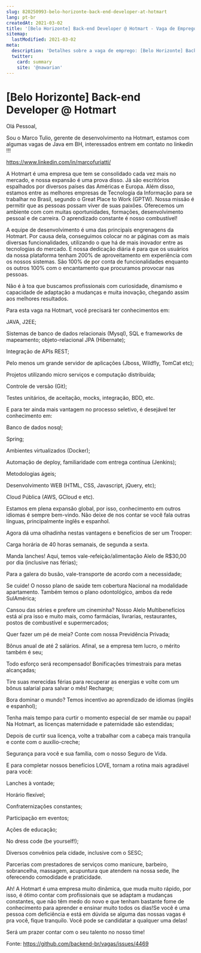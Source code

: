 ```yaml
---
slug: 820250993-belo-horizonte-back-end-developer-at-hotmart
lang: pt-br
createdAt: 2021-03-02
title: '[Belo Horizonte] Back-end Developer @ Hotmart - Vaga de Emprego'
sitemap:
  lastModified: 2021-03-02
meta:
  description: 'Detalhes sobre a vaga de emprego: [Belo Horizonte] Back-end Developer @ Hotmart'
  twitter:
    card: summary
    site: '@nawarian'
---
```


# [Belo Horizonte] Back-end Developer @ Hotmart

Olá Pessoal, 

Sou o Marco Tulio, gerente de desenvolvimento na Hotmart, estamos com algumas vagas de Java em BH, interessados entrem em contato no linkedin !!! 

https://www.linkedin.com/in/marcofuriatti/

A Hotmart é uma empresa que tem se consolidado cada vez mais no mercado, e nossa expansão é uma prova disso. Já são escritórios espalhados por diversos países das Américas e Europa. Além disso, estamos entre as melhores empresas de Tecnologia da Informação para se trabalhar no Brasil, segundo o Great Place to Work (GPTW). Nossa missão é permitir que as pessoas possam viver de suas paixões. Oferecemos um ambiente com com muitas oportunidades, formações, desenvolvimento pessoal e de carreira. O aprendizado constante é nosso combustível!


A equipe de desenvolvimento é uma das principais engrenagens da Hotmart. Por causa dela, conseguimos colocar no ar páginas com as mais diversas funcionalidades, utilizando o que há de mais inovador entre as tecnologias do mercado. E nossa dedicação diária é para que os usuários da nossa plataforma tenham 200% de aproveitamento em experiência com os nossos sistemas. São 100% de por conta de funcionalidades enquanto os outros 100% com o encantamento que procuramos provocar nas pessoas. 


Não é à toa que buscamos profissionais com curiosidade, dinamismo e capacidade de adaptação a mudanças e muita inovação, chegando assim aos melhores resultados.

Para esta vaga na Hotmart, você precisará ter conhecimentos em:


JAVA, J2EE;

Sistemas de banco de dados relacionais (Mysql), SQL e frameworks de mapeamento; objeto-relacional JPA (Hibernate);

Integração de APIs REST;

Pelo menos um grande servidor de aplicações (Jboss, Wildfly, TomCat etc);

Projetos utilizando micro serviços e computação distribuída;

Controle de versão (Git);

Testes unitários, de aceitação, mocks, integração, BDD, etc.


E para ter ainda mais vantagem no processo seletivo, é desejável ter conhecimento em:

Banco de dados nosql;

Spring;

Ambientes virtualizados (Docker);

Automação de deploy, familiaridade com entrega contínua (Jenkins);

Metodologias ágeis;

Desenvolvimento WEB (HTML, CSS, Javascript, jQuery, etc);

Cloud Pública (AWS, GCloud e etc).


Estamos em plena expansão global, por isso, conhecimento em outros idiomas é sempre bem-vindo. Não deixe de nos contar se você fala outras línguas, principalmente inglês e espanhol.

Agora dá uma olhadinha nestas vantagens e benefícios de ser um Trooper:

Carga horária de 40 horas semanais, de segunda a sexta.

Manda lanches! Aqui, temos vale-refeição/alimentação Alelo de R$30,00 por dia (inclusive nas férias);

Para a galera do busão, vale-transporte de acordo com a necessidade;

Se cuide! O nosso plano de saúde tem cobertura Nacional na modalidade apartamento. Também temos o plano odontológico, ambos da rede SulAmérica;

Cansou das séries e prefere um cineminha? Nosso Alelo Multibenefícios está aí pra isso e muito mais, como farmácias, livrarias, restaurantes, postos de combustível e supermercados;

Quer fazer um pé de meia? Conte com nossa Previdência Privada;

Bônus anual de até 2 salários. Afinal, se a empresa tem lucro, o mérito também é seu;

Todo esforço será recompensado! Bonificações trimestrais para metas alcançadas;

Tire suas merecidas férias para recuperar as energias e volte com um bônus salarial para salvar o mês! Recharge;

Bora dominar o mundo? Temos incentivo ao aprendizado de idiomas (inglês e espanhol); 

Tenha mais tempo para curtir o momento especial de ser mamãe ou papai! Na Hotmart, as licenças maternidade e paternidade são estendidas;

Depois de curtir sua licença, volte a trabalhar com a cabeça mais tranquila e conte com o auxílio-creche;

Segurança para você e sua família, com o nosso Seguro de Vida.

E para completar nossos benefícios LOVE, tornam a rotina mais agradável para você:

Lanches à vontade;

Horário flexível;

Confraternizações constantes;

Participação em eventos;

Ações de educação;

No dress code (be yourself!);

Diversos convênios pela cidade, inclusive com o SESC;

Parcerias com prestadores de serviços como manicure, barbeiro, sobrancelha, massagem, acupuntura que atendem na nossa sede, lhe oferecendo comodidade e praticidade.

Ah! A Hotmart é uma empresa muito dinâmica, que muda muito rápido, por isso, é ótimo contar com profissionais que se adaptam a mudanças constantes, que não têm medo do novo e que tenham bastante fome de conhecimento para aprender e ensinar muito todos os dias!Se você é uma pessoa com deficiência e está em dúvida se alguma das nossas vagas é pra você, fique tranquilo. Você pode se candidatar a qualquer uma delas!


Será um prazer contar com o seu talento no nosso time!

Fonte: https://github.com/backend-br/vagas/issues/4469